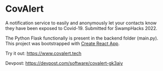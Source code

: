 # CovAlert

A notification service to easily and anonymously let your contacts know they have been exposed to Covid-19. Submitted for SwampHacks 2022.

The Python Flask functionally is present in the backend folder (main.py). This project was bootstrapped with [Create React App](https://github.com/facebook/create-react-app).

Try it out: https://www.covalert.tech

Devpost: https://devpost.com/software/covalert-gk3aiy
